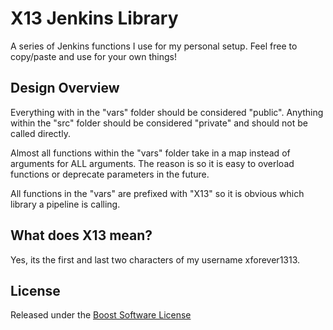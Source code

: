 X13 Jenkins Library
======================

A series of Jenkins functions I use for my personal setup.  Feel free to copy/paste and use for your own things!

Design Overview
--------

Everything with in the "vars" folder should be considered "public".  Anything within the "src" folder should be considered "private" and should not be called directly.

Almost all functions within the "vars" folder take in a map instead of arguments for ALL arguments.  The reason is so it is easy to overload functions or deprecate parameters in the future.

All functions in the "vars" are prefixed with "X13" so it is obvious which library a pipeline is calling.

What does X13 mean?
--------

Yes, its the first and last two characters of my username xforever1313.

License
--------

Released under the [Boost Software License](https://www.boost.org/users/license.html)
